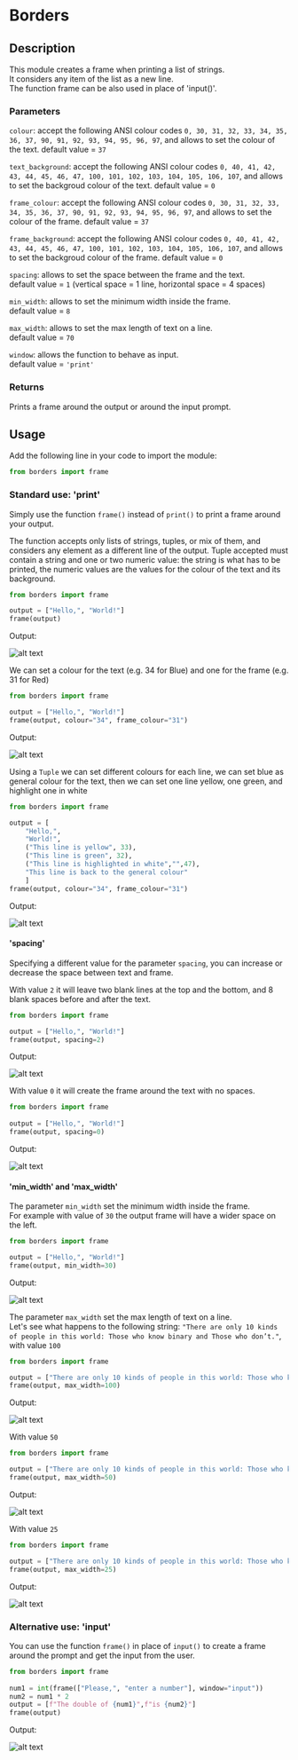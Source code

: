 # Borders

## Description

This module creates a frame when printing a list of strings.  
It considers any item of the list as a new line.  
The function frame can be also used in place of 'input()'.

### Parameters

```colour```: accept the following ANSI colour codes ```0, 30, 31, 32, 33, 34, 35, 36, 37, 90, 91, 92, 93, 94, 95, 96, 97```, and allows to set the colour of the text.
default value = ```37```  

```text_background```: accept the following ANSI colour codes ```0, 40, 41, 42, 43, 44, 45, 46, 47, 100, 101, 102, 103, 104, 105, 106, 107```, and allows to set the backgroud colour of the text.
default value = ```0```  

```frame_colour```: accept the following ANSI colour codes ```0, 30, 31, 32, 33, 34, 35, 36, 37, 90, 91, 92, 93, 94, 95, 96, 97```, and allows to set the colour of the frame.
default value = ```37```  

```frame_background```: accept the following ANSI colour codes ```0, 40, 41, 42, 43, 44, 45, 46, 47, 100, 101, 102, 103, 104, 105, 106, 107```, and allows to set the backgroud colour of the frame.
default value = ```0```

```spacing```: allows to set the space between the frame and the text.  
default value = ```1``` (vertical space = 1 line, horizontal space = 4 spaces)  

```min_width```: allows to set the minimum width inside the frame.  
default value = ```8```  

```max_width```: allows to set the max length of text on a line.  
default value = ```70```  

```window```: allows the function to behave as input.  
default value = ```'print'```

### Returns

Prints a frame around the output or around the input prompt.

## Usage

Add the following line in your code to import the module:  

```python
from borders import frame
```

### Standard use: 'print'

Simply use the function ```frame()``` instead of ```print()``` to print a frame around your output.  

The function accepts only lists of strings, tuples, or mix of them, and considers any element as a different line of the output.
Tuple accepted must contain a string and one or two numeric value: the string is what has to be printed, the numeric values are the values for the colour of the text and its background.

```python
from borders import frame

output = ["Hello,", "World!"]
frame(output)
```

Output:

![alt text](https://github.com/scalvaruso/borders/blob/main/png/borders01.png)

We can set a colour for the text (e.g. 34 for Blue) and one for the frame (e.g. 31 for Red)

```python
from borders import frame

output = ["Hello,", "World!"]
frame(output, colour="34", frame_colour="31")
```

Output:

![alt text](https://github.com/scalvaruso/borders/blob/main/png/borders02.png)

Using a ```Tuple``` we can set different colours for each line, we can set blue as general colour for the text, then we can set one line yellow, one green, and highlight one in white

```python
from borders import frame

output = [
    "Hello,",
    "World!",
    ("This line is yellow", 33),
    ("This line is green", 32),
    ("This line is highlighted in white","",47),
    "This line is back to the general colour"
    ]
frame(output, colour="34", frame_colour="31")
```

Output:

![alt text](https://github.com/scalvaruso/borders/blob/main/png/borders02b.png)

#### 'spacing'

Specifying a different value for the parameter ```spacing```, you can increase or decrease the space between text and frame.  

With value ```2``` it will leave two blank lines at the top and the bottom, and 8 blank spaces before and after the text.

```python
from borders import frame  

output = ["Hello,", "World!"]
frame(output, spacing=2)
```

Output:

![alt text](https://github.com/scalvaruso/borders/blob/main/png/borders03.png)

With value ```0``` it will create the frame around the text with no spaces.

```python
from borders import frame  
  
output = ["Hello,", "World!"]
frame(output, spacing=0)
```

Output:

![alt text](https://github.com/scalvaruso/borders/blob/main/png/borders04.png)

#### 'min_width' and 'max_width'

The parameter ```min_width``` set the minimum width inside the frame.  
For example with value of ```30``` the output frame will have a wider space on the left.

```python
from borders import frame  

output = ["Hello,", "World!"]
frame(output, min_width=30)
```

Output:

![alt text](https://github.com/scalvaruso/borders/blob/main/png/borders05.png)  

The parameter ```max_width``` set the max length of text on a line.  
Let's see what happens to the following string:
```"There are only 10 kinds of people in this world: Those who know binary and Those who don’t."```, with value ```100```

```python
from borders import frame  

output = ["There are only 10 kinds of people in this world: Those who know binary and Those who don't."]
frame(output, max_width=100)
```

Output:

![alt text](https://github.com/scalvaruso/borders/blob/main/png/borders06.png)

With value ```50```  

```python
from borders import frame  

output = ["There are only 10 kinds of people in this world: Those who know binary and Those who don't."]
frame(output, max_width=50)
```

Output:

![alt text](https://github.com/scalvaruso/borders/blob/main/png/borders07.png)

With value ```25```  

```python
from borders import frame

output = ["There are only 10 kinds of people in this world: Those who know binary and Those who don't."]
frame(output, max_width=25)
```

Output:

![alt text](https://github.com/scalvaruso/borders/blob/main/png/borders08.png)

### Alternative use: 'input'

You can use the function ```frame()``` in place of ```input()``` to create a frame around the prompt and get the input from the user.

```python
from borders import frame
 
num1 = int(frame(["Please,", "enter a number"], window="input"))
num2 = num1 * 2
output = [f"The double of {num1}",f"is {num2}"]
frame(output)
```

Output:

![alt text](https://github.com/scalvaruso/borders/blob/main/png/borders09.png)
